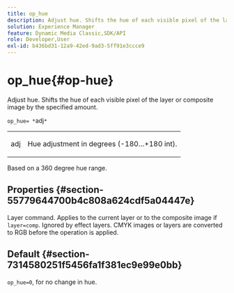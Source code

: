 ```yaml
---
title: op_hue
description: Adjust hue. Shifts the hue of each visible pixel of the layer or composite image by the specified amount.
solution: Experience Manager
feature: Dynamic Media Classic,SDK/API
role: Developer,User
exl-id: b436bd31-12a9-42ed-9ad3-5ff91e3ccce9
---
```

# op_hue{#op-hue}

Adjust hue. Shifts the hue of each visible pixel of the layer or composite image by the specified amount.

 `op_hue= *`adj`*`

<table id="simpletable_7DC7ABA384664BDDAA65B8DEEF7859A8"> 
 <tr class="strow"> 
  <td class="stentry"> <p><span class="varname"> adj</span> </p> </td> 
  <td class="stentry"> <p>Hue adjustment in degrees (-180…+180 int). </p></td> 
 </tr> 
</table>

Based on a 360 degree hue range.

## Properties {#section-55779644700b4c808a624cdf5a04447e}

Layer command. Applies to the current layer or to the composite image if `layer=comp`. Ignored by effect layers. CMYK images or layers are converted to RGB before the operation is applied.

## Default {#section-7314580251f5456fa1f381ec9e99e0bb}

`op_hue=0`, for no change in hue.
